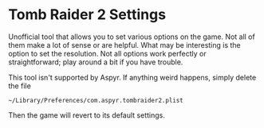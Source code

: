 Tomb Raider 2 Settings
======================

Unofficial tool that allows you to set various options on the game. Not all of them make a lot of sense or are helpful. What may be interesting is the option to set the resolution. Not all options work perfectly or straightforward; play around a bit if you have trouble.

This tool isn't supported by Aspyr. If anything weird happens, simply delete the file

	~/Library/Preferences/com.aspyr.tombraider2.plist

Then the game will revert to its default settings.
